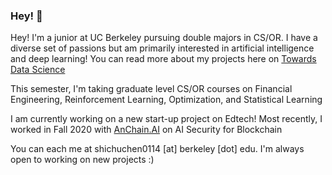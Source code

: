 ### Hey! 👋

Hey! I'm a junior at UC Berkeley pursuing double majors in CS/OR. I have a diverse set of passions but am primarily interested in artificial intelligence and deep learning! You can read more about my projects here on [Towards Data Science](https://towardsdatascience.com/adversarially-trained-classifiers-for-generalizable-real-world-applications-92dbcb24f7f3)

This semester, I'm taking graduate level CS/OR courses on Financial Engineering, Reinforcement Learning, Optimization, and Statistical Learning

I am currently working on a new start-up project on Edtech! Most recently, I worked in Fall 2020 with [AnChain.AI](https://www.anchain.ai/) on AI Security for Blockchain

You can each me at shichuchen0114 [at] berkeley [dot] edu. I'm always open to working on new projects :)
